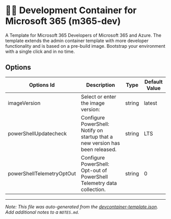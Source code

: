 
# 🧑‍💻 Development Container for Microsoft 365 (m365-dev)

A Template for Microsoft 365 Developers of Microsoft 365 and Azure. The template extends the admin container template with more developer functionality and is based on a pre-build image. Bootstrap your environment with a single click and in no time.

## Options

| Options Id | Description | Type | Default Value |
|-----|-----|-----|-----|
| imageVersion | Select or enter the image version: | string | latest |
| powerShellUpdatecheck | Configure PowerShell: Notify on startup that a new version has been released. | string | LTS |
| powerShellTelemetryOptOut | Configure PowerShell: Opt-out of PowerShell Telemetry data collection. | string | 0 |



---

_Note: This file was auto-generated from the [devcontainer-template.json](https://github.com/workoho/devcontainer-templates/blob/main/src/m365-dev/devcontainer-template.json).  Add additional notes to a `NOTES.md`._
